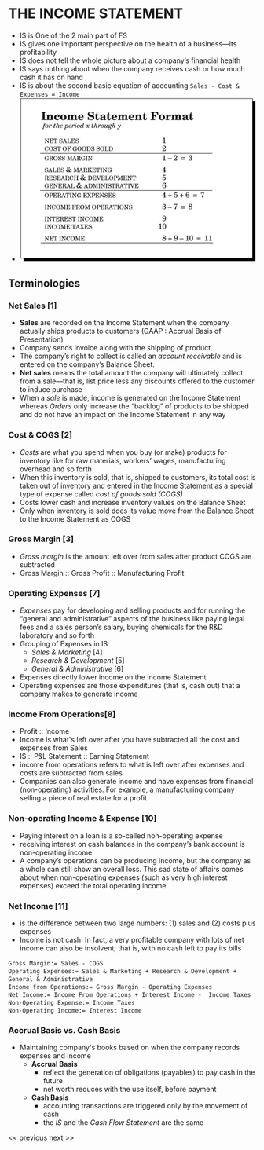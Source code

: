 # THE INCOME STATEMENT
- IS is One of the 2 main part of FS
- IS gives one important perspective on the health of a business—its profitability
- IS does not tell the whole picture about a company’s financial health
- IS says nothing about when the company receives cash or how much cash it has on hand
- IS is about the second basic equation of accounting
  `Sales - Cost & Expenses = Income`
- ![Income Statement Representation](img3.jpg)

## Terminologies

### Net Sales [1]
- **Sales** are recorded on the Income Statement when the company actually ships products to customers (GAAP : Accrual Basis of Presentation)
- Company sends invoice along with the shipping of product.
- The company’s right to collect is called an *account receivable* and is entered on the company’s Balance Sheet.
- **Net sales** means the total amount the company will ultimately collect from a sale—that is, list price less any discounts offered to the customer to induce purchase
- When a *sale* is made, income is generated on the Income Statement whereas *Orders* only increase the “backlog” of products to be shipped and do not have an impact on the Income Statement in any way

### Cost & COGS [2]
- *Costs* are what you spend when you buy (or make) products for inventory like for raw materials, workers’ wages, manufacturing overhead and so forth
- When this inventory is sold, that is, shipped to customers, its total cost is taken out of inventory and entered in the Income Statement as a special type of expense called *cost of goods sold (COGS)*
- Costs lower cash and increase inventory values on the Balance Sheet
- Only when inventory is sold does its value move from the Balance Sheet to the Income Statement as COGS

### Gross Margin [3]
- _Gross margin_ is the amount left over from sales after product COGS are subtracted
- Gross Margin :: Gross Profit :: Manufacturing Profit

### Operating Expenses [7]
- *Expenses* pay for developing and selling products and for running the “general and administrative” aspects of the business like paying legal fees and a sales person’s salary, buying chemicals for the R&D laboratory and so forth
- Grouping of Expenses in IS
    - *Sales & Marketing* [4]
    - *Research & Development* [5]
    - *General & Administrative* [6]
- Expenses directly lower income on the Income Statement
- Operating expenses are those expenditures (that is, cash out) that a company makes to generate income

### Income From Operations[8]
- Profit :: Income
- Income is what's left over after you have subtracted all the cost and expenses from Sales
- IS :: P&L Statement :: Earning Statement
- income from operations refers to what is left over after expenses and costs are subtracted from sales
- Companies can also generate income and have expenses from financial (non-operating) activities. For example, a manufacturing company selling a piece of real estate for a profit

### Non-operating Income & Expense [10]
- Paying interest on a loan is a so-called non-operating expense
- receiving interest on cash balances in the company’s bank account is non-operating income
- A company’s operations can be producing income, but the company as a whole can still show an overall loss. This sad state of affairs comes about when non-operating expenses (such as very high interest expenses) exceed the total operating income

### Net Income [11]
- is the difference between two large numbers: (1) sales and (2) costs plus expenses
- Income is not cash. In fact, a very profitable company with lots of net income can also be insolvent; that is, with no cash left to pay its bills


```
Gross Margin:= Sales - COGS
Operating Expenses:= Sales & Marketing + Research & Development + General & Administrative
Income from Operations:= Gross Margin - Operating Expenses
Net Income:= Income From Operations + Interest Income -  Income Taxes
Non-Operating Expense:= Income Taxes
Non-Operating Income:= Interest Income
```

### Accrual Basis vs. Cash Basis
- Maintaining company's books based on when the company records expenses and income
  - __Accrual Basis__
      - reflect the generation of obligations (payables) to pay cash in the future
      - net worth reduces with the use itself, before payment
  - __Cash Basis__
      - accounting transactions are triggered only by the movement of cash
      - the _IS_ and the _Cash Flow Statement_ are the same

[<< previous](chapter-2.md "The Balance Sheet")[ next >>](chapter-4.md "The Cash Flow Statement")

